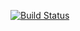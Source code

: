 [![Build Status](https://travis-ci.org/qtn3/IS219CVSReader.svg?branch=master)](https://travis-ci.org/qtn3/IS219CVSReader)
